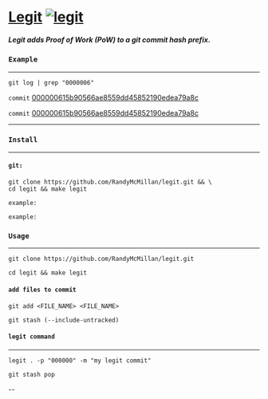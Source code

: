 # [Legit](https://github.com/RandyMcMillan/legit.git) [![legit](https://github.com/RandyMcMillan/legit/actions/workflows/automate.yml/badge.svg)](https://github.com/RandyMcMillan/legit/actions/workflows/automate.yml)

##### Legit adds Proof of Work (PoW) to a git commit hash prefix.


### `Example`

---

```
git log | grep "0000006"
```

`commit` [000000615b90566ae8559dd45852190edea79a8c](https://github.com/RandyMcMillan/legit/commit/000000615b90566ae8559dd45852190edea79a8c)

`commit` [000000615b90566ae8559dd45852190edea79a8c](https://github.com/RandyMcMillan/legit/commit/000000615b90566ae8559dd45852190edea79a8c)

---
### `Install`
---

#### `git:`

```shell
git clone https://github.com/RandyMcMillan/legit.git && \
cd legit && make legit
```

```
example:
```

```
example:
```

### `Usage`
---

```shell
git clone https://github.com/RandyMcMillan/legit.git
```

```shell
cd legit && make legit
```

#### `add files to commit`

```
git add <FILE_NAME> <FILE_NAME>
```

```
git stash (--include-untracked)
```

#### `legit command`
---

```
legit . -p "000000" -m "my legit commit"
```

```
git stash pop
```

--